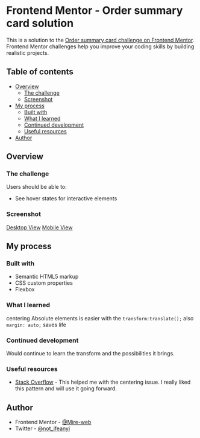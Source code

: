 # Frontend Mentor - Order summary card solution

This is a solution to the [Order summary card challenge on Frontend Mentor](https://www.frontendmentor.io/challenges/order-summary-component-QlPmajDUj). Frontend Mentor challenges help you improve your coding skills by building realistic projects. 

## Table of contents

- [Overview](#overview)
  - [The challenge](#the-challenge)
  - [Screenshot](#screenshot)
- [My process](#my-process)
  - [Built with](#built-with)
  - [What I learned](#what-i-learned)
  - [Continued development](#continued-development)
  - [Useful resources](#useful-resources)
- [Author](#author)


## Overview

### The challenge

Users should be able to:

- See hover states for interactive elements

### Screenshot

[Desktop View](./desktop-view.PNG)
[Mobile View](./mobile-view.PNG)


## My process

### Built with

- Semantic HTML5 markup
- CSS custom properties
- Flexbox

### What I learned

centering Absolute elements is easier with the ``` transform:translate(); ```
also ``` margin: auto; ``` saves life

### Continued development

Would continue to learn the transform and the possibilities it brings.

### Useful resources

- [Stack Overflow](https://www.stackoverflow.com) - This helped me with the centering issue. I really liked this pattern and will use it going forward.

## Author

- Frontend Mentor - [@Mire-web](https://www.frontendmentor.io/profile/Mire-web)
- Twitter - [@not_ifeanyi](https://www.twitter.com/not_ifeanyi)

